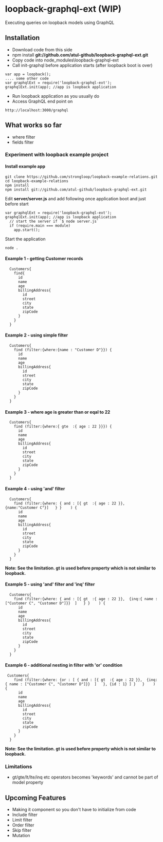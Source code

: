 # loopback-graphql-ext (WIP)

Executing queries on loopback models using GraphQL

## Installation

* Download code from this side
* npm install <b>git://github.com/atul-github/loopback-graphql-ext.git</b>
* Copy code into node_modules\loopback-graphql-ext
* Call init-graphql before application starts (after loopback boot is over)

```
var app = loopback();
.... some other code
var graphqlExt = require('loopback-graphql-ext');
graphqlExt.init(app); //app is loopback application
```

* Run loopback application as you usually do
* Access GraphQL end point on

```
http://localhost:3000/graphql
```

## What works so far

* where filter
* fields filter

### Experiment with loopback example project

#### Install example app

```
git clone https://github.com/strongloop/loopback-example-relations.git
cd loopback-example-relations
npm install
npm install git://github.com/atul-github/loopback-graphql-ext.git 
```

Edit <b>server/server.js</b> and add following once application boot and just before start

```
var graphqlExt = require('loopback-graphql-ext');
graphqlExt.init(app); //app is loopback application
  // start the server if `$ node server.js`
  if (require.main === module)
    app.start();
```

Start the application
```
node .
```

#### Example 1 - getting Customer records
```
  Customers{
    find{
      id
      name
      age
      billingAddress{
        id
        street
        city
        state
        zipCode
      }
    }
  }
```

#### Example 2 - using simple filter
```
  Customers{
    find (filter:{where:{name : "Customer D"}}) {
      id
      name
      age
      billingAddress{
        id
        street
        city
        state
        zipCode
      }
    }
  }
```

#### Example 3 - where age is greater than or eqal to 22
```
  Customers{
    find (filter:{where:{ gte  :{ age : 22 }}}) {
      id
      name
      age
      billingAddress{
        id
        street
        city
        state
        zipCode
      }
    }
  }
```


#### Example 4 - using 'and' filter
```
  Customers{
    find (filter:{where: { and : [{ gt  :{ age : 22 }}, {name:"Customer C"}]   } }    ) {
      id
      name
      age
      billingAddress{
        id
        street
        city
        state
        zipCode
      }
    }
  }
```
<b>Note: See the limitation. gt is used before property which is not similar to loopback. </b>

#### Example 5 - using 'and' filter and 'inq' filter
```
  Customers{
    find (filter:{where: { and : [{ gt  :{ age : 22 }},  {inq:{ name : ["Customer C", "Customer D"]}}  ]   } }    ) {
      id
      name
      age
      billingAddress{
        id
        street
        city
        state
        zipCode
      }
    }
  }
```

#### Example 6 - additional nesting in filter with 'or' condition

```
 Customers{
    find (filter:{where: {or : [ { and : [{ gt  :{ age : 22 }},  {inq:{ name : ["Customer C", "Customer D"]}}  ]   }, {id : 1} ] }   }    ) {
      id
      name
      age
      billingAddress{
        id
        street
        city
        state
        zipCode
      }
    }
  }
```



<b>Note: See the limitation. gt is used before property which is not similar to loopback. </b>


### Limitations
* gt/gte/lt/lte/inq etc operators becomes 'keywords' and cannot be part of model property

## Upcoming Features

* Making it component so you don't have to initialize from code
* Include filter
* Limit filter
* Order filter
* Skip filter
* Mutation

